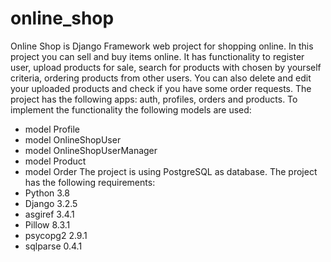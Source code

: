 # online_shop
Online Shop is Django Framework web project for shopping online.
In this project you can sell and buy items online. It has functionality to register user, upload products for sale, search for products with chosen by yourself criteria, ordering products from other users. You can also delete and edit your uploaded products and check if you have some order requests.
The project has the following apps: auth, profiles, orders and products.
To implement the functionality the following models are used:
- model Profile 
- model OnlineShopUser
- model OnlineShopUserManager
- model Product
- model Order
The project is using PostgreSQL as database.
The project has the following requirements:
- Python 3.8
- Django 3.2.5
- asgiref 3.4.1
- Pillow 8.3.1
- psycopg2 2.9.1
- sqlparse 0.4.1